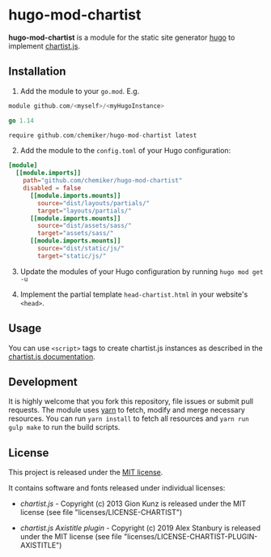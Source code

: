 # hugo-mod-chartist
**hugo-mod-chartist** is a module for the static site generator [hugo](http://gohugo.io) to implement [chartist.js](https://gionkunz.github.io/chartist-js/index.html).

## Installation

1. Add the module to your `go.mod`. E.g.

```go
module github.com/<myself>/<myHugoInstance>

go 1.14

require github.com/chemiker/hugo-mod-chartist latest
```

2. Add the module to the `config.toml` of your Hugo configuration:

```TOML
[module]
  [[module.imports]]
    path="github.com/chemiker/hugo-mod-chartist"
    disabled = false
      [[module.imports.mounts]]
        source="dist/layouts/partials/"
        target="layouts/partials/"
      [[module.imports.mounts]]
        source="dist/assets/sass/"
        target="assets/sass/"
      [[module.imports.mounts]]
        source="dist/static/js/"
        target="static/js/"
```

3. Update the modules of your Hugo configuration by running `hugo mod get -u `

4. Implement the partial template `head-chartist.html` in your website's `<head>`.

## Usage

You can use `<script>` tags to create chartist.js instances as described in the [chartist.js documentation](https://gionkunz.github.io/chartist-js/examples.html).

## Development

It is highly welcome that you fork this repository, file issues or submit pull requests. The module uses [yarn](https://yarnpkg.com) to fetch, modify and merge necessary resources. You can run `yarn install` to fetch all resources and `yarn run gulp make` to run the build scripts.

## License
This project is released under the [MIT license](LICENSE).

It contains software and fonts released under individual licenses:

* *chartist.js* - Copyright (c) 2013 Gion Kunz is released under the MIT license (see file "licenses/LICENSE-CHARTIST")

* *chartist.js Axistitle plugin* - Copyright (c) 2019 Alex Stanbury is released under the MIT license (see file "licenses/LICENSE-CHARTIST-PLUGIN-AXISTITLE")

